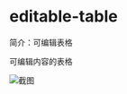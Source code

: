 # editable-table

简介：可编辑表格

可编辑内容的表格

![截图](https://img.alicdn.com/tfs/TB1SXIqb1SSBuNjy0FlXXbBpVXa-2348-724.png)
